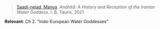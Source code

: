 > [Saadi-nejad, Manya](saadi.md). *Anāhitā: A History and Reception of the Iranian Water Goddess*. I. B. Tauris, 2021.

**Relevant**: Ch 2. "Indo-European Water Goddesses"